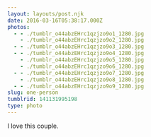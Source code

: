 ```yaml
---
layout: layouts/post.njk
date: 2016-03-16T05:38:17.000Z
photos:
  - - ./tumblr_o44abzEHrc1qzjzo9o1_1280.jpg
    - ./tumblr_o44abzEHrc1qzjzo9o2_1280.jpg
  - - ./tumblr_o44abzEHrc1qzjzo9o3_1280.jpg
  - - ./tumblr_o44abzEHrc1qzjzo9o4_1280.jpg
    - ./tumblr_o44abzEHrc1qzjzo9o5_1280.jpg
    - ./tumblr_o44abzEHrc1qzjzo9o6_1280.jpg
  - - ./tumblr_o44abzEHrc1qzjzo9o7_1280.jpg
    - ./tumblr_o44abzEHrc1qzjzo9o8_1280.jpg
  - - ./tumblr_o44abzEHrc1qzjzo9o9_1280.jpg
slug: one-person
tumblrid: 141131995198
type: photo
---
```

<p>I love this couple.</p>

